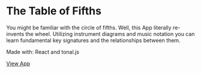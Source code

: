 # The Table of Fifths
You might be familiar with the circle of fifths. Well, this App literally re-invents the wheel. Utilizing instrument diagrams and music notation you can learn fundamental key signatures and the relationships between them.

Made with: React and tonal.js

[View App](https://mwicks7.github.io/the-table-of-fifths/)


